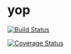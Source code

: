 # yop

[![Build Status](https://travis-ci.org/ericminio/yop.svg?branch=master)](https://travis-ci.org/ericminio/yop)

[![Coverage Status](https://coveralls.io/repos/github/ericminio/yop/badge.svg?branch=master)](https://coveralls.io/github/ericminio/yop?branch=master)
